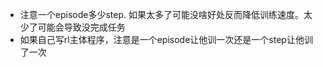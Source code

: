 - 注意一个episode多少step. 如果太多了可能没啥好处反而降低训练速度。太少了可能会导致没完成任务
- 如果自己写rl主体程序，注意是一个episode让他训一次还是一个step让他训了一次